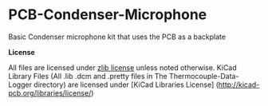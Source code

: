 # PCB-Condenser-Microphone
Basic Condenser microphone kit that uses the PCB as a backplate

**License**

All files are licensed under [zlib license](https://opensource.org/licenses/Zlib) unless noted otherwise.
KiCad Library Files (All .lib .dcm and .pretty files in The Thermocouple-Data-Logger directory) are licensed under [KiCad Libraries License] (http://kicad-pcb.org/libraries/license/)